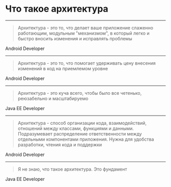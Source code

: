 <!-- .slide:    data-background-color="#699f00" -->
<!-- .slide:    class="center center-horizontal" -->
<!-- .slide:    data-transition="convex" -->

# Что такое архитектура

---

<!-- .slide:    class="center center-horizontal" -->
<!-- .slide:    data-transition="convex-in slide-out" -->

> Архитектура - это то, что делает ваше приложение слаженно работающим, модульным "механизмом", в который легко и быстро вносить изменения и исправлять проблемы

<!-- .element: class="noveo-quote" -->

Android Developer <!-- .element: style="position: absolute; right: 0" -->

------

<!-- .slide:    class="center center-horizontal" -->

> Архитектура - это то, что помогает удерживать цену внесения изменений в код на приемлемом уровне

<!-- .element: class="noveo-quote" -->

Android Developer <!-- .element: style="position: absolute; right: 0" -->

------

<!-- .slide:    class="center center-horizontal" -->

> Архитектура - это куча всего, чтобы было все четенько, реюзабельно и масштабируемо

<!-- .element: class="noveo-quote" -->

Java EE Developer <!-- .element: style="position: absolute; right: 0" -->

------

<!-- .slide:    class="center center-horizontal" -->

> Архитектура - способ организации кода, взаимодействий, отношений между классами, функциями и данными. Подразумевает распределение ответственности между отдельными компонентами приложения. Нужна для удобства разработки, чтения кода и поддержки

<!-- .element: class="noveo-quote" -->

Android Developer <!-- .element: style="position: absolute; right: 0" -->

------

<!-- .slide:    class="center center-horizontal" -->
<!-- .slide:    data-transition="slide-in convex-out" -->

> Я не знаю, что такое архитектура. Это фундамент

<!-- .element: class="noveo-quote" -->

Java EE Developer <!-- .element: style="position: absolute; right: 0" -->